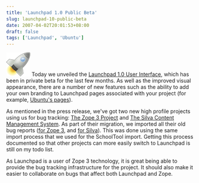 ```yaml
---
title: 'Launchpad 1.0 Public Beta'
slug: launchpad-10-public-beta
date: 2007-04-02T20:01:53+08:00
draft: false
tags: ['Launchpad', 'Ubuntu']
---
```


![](launchpad-logo.png) Today we unveiled the [Launchpad 1.0 User
Interface](http://www.ubuntu.com/news/LaunchpadRelease), which has been
in private beta for the last few months. As well as the improved visual
appearance, there are a number of new features such as the ability to
add your own branding to Launchpad pages associated with your project
(for example, [Ubuntu\'s pages](https://launchpad.net/ubuntu)).

As mentioned in the press release, we\'ve got two new high profile
projects using us for bug tracking: [The Zope 3
Project](http://wiki.zope.org/zope3) and [The Silva Content Management
System](http://www.infrae.com/products/silva). As part of their
migration, we imported all their old bug reports ([for Zope
3](https://bugs.launchpad.net/zope3), and [for
Silva](https://bugs.launchpad.net/silva)). This was done using the same
import process that we used for the SchoolTool import. Getting this
process documented so that other projects can more easily switch to
Launchpad is still on my todo list.

As Launchpad is a user of Zope 3 technology, it is great being able to
provide the bug tracking infrastructure for the project. It should also
make it easier to collaborate on bugs that affect both Launchpad and
Zope.
